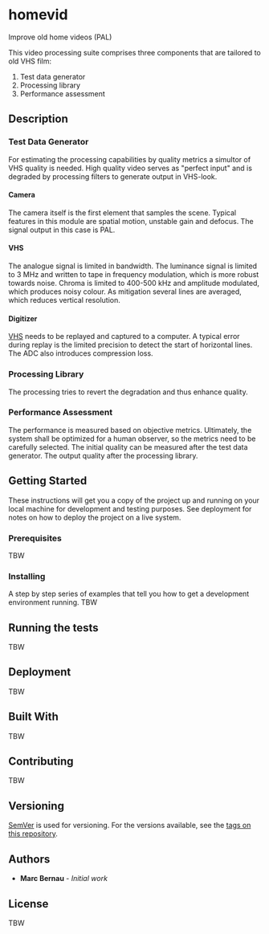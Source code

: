 # homevid
Improve old home videos (PAL)

This video processing suite comprises three components that are tailored to old VHS film:
1. Test data generator
2. Processing library
3. Performance assessment

## Description
### Test Data Generator
For estimating the processing capabilities by quality metrics a simultor of VHS quality is needed. High quality video serves as "perfect input" and is degraded by processing filters to generate output in VHS-look. 

#### Camera
The camera itself is the first element that samples the scene. Typical features in this module are spatial motion, unstable gain and defocus. The signal output in this case is PAL.

#### VHS
The analogue signal is limited in bandwidth. The luminance signal is limited to 3 MHz and written to tape in frequency modulation, which is more robust towards noise. Chroma is limited to 400-500 kHz and amplitude modulated, which produces noisy colour. As mitigation several lines are averaged, which reduces vertical resolution.

#### Digitizer
[VHS](https://en.wikipedia.org/wiki/VHS) needs to be replayed and captured to a computer. A typical error during replay is the limited precision to detect the start of horizontal lines. The ADC also introduces compression loss. 

### Processing Library
The processing tries to revert the degradation and thus enhance quality. 

### Performance Assessment
The performance is measured based on objective metrics. Ultimately, the system shall be optimized for a human observer, so the metrics need to be carefully selected. The initial quality can be measured after the test data generator. The output quality after the processing library.

## Getting Started
These instructions will get you a copy of the project up and running on your local machine for development and testing purposes. See deployment for notes on how to deploy the project on a live system.

### Prerequisites
TBW

### Installing
A step by step series of examples that tell you how to get a development environment running.
TBW

## Running the tests
TBW

## Deployment
TBW

## Built With
TBW

## Contributing
TBW

## Versioning
[SemVer](http://semver.org/) is used for versioning. For the versions available, see the [tags on this repository](https://github.com/Sneakerx/homevid/tags). 

## Authors
* **Marc Bernau** - *Initial work*

## License
TBW
